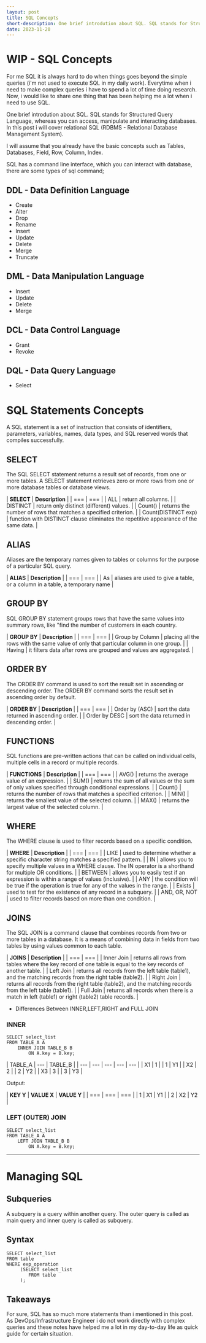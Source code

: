 ```yaml
---
layout: post
title: SQL Concepts
short-description: One brief introdution about SQL. SQL stands for Structured Query Language, whereas you can access, manipulate  and interacting databases...
date: 2023-11-20
---
```


# WIP - SQL Concepts

For me SQL it is always hard to do when things goes beyond the simple queries (i'm not used to execute SQL in my daily work). Everytime when i need to make complex queries i have to spend a lot of time doing research. Now, i would like to share one thing that has been helping me a lot when i need to use SQL.

One brief introdution about SQL. SQL stands for Structured Query Language, whereas you can access, manipulate  and interacting databases. In this post i will cover relational SQL (RDBMS - Relational Database Management System).

I will assume that you already have the basic concepts such as Tables, Databases, Field, Row, Column, Index.

SQL has a command line interface, which you can interact with database, there are some types of sql command;

## DDL - Data Definition Language

* Create
* Alter
* Drop
* Rename
* Insert
* Update
* Delete
* Merge
* Truncate

## DML - Data Manipulation Language

* Insert
* Update
* Delete 
* Merge

## DCL - Data Control Language

* Grant
* Revoke

## DQL - Data Query Language

* Select

# SQL Statements Concepts

A SQL statement is a set of instruction that consists of identifiers, parameters, variables, names, data types, and SQL reserved words that compiles successfully.

## SELECT

The SQL SELECT statement returns a result set of records, from one or more tables. A SELECT statement retrieves zero or more rows from one or more database tables or database views.

| **SELECT** | **Description** | 
| === | === |
| ALL | return all columns. |
| DISTINCT | return only distinct (different) values. |
| Count() | returns the number of rows that matches a specified criterion. |
| Count(DISTINCT exp) | function with DISTINCT clause eliminates the repetitive appearance of the same data. | 

## ALIAS

Aliases are the temporary names given to tables or columns for the purpose of a particular SQL query.

| **ALIAS** | **Description** | 
| === | === |
| As | aliases are used to give a table, or a column in a table, a temporary name |

## GROUP BY

SQL GROUP BY statement groups rows that have the same values into summary rows, like "find the number of customers in each country. 

| **GROUP BY** | **Description** | 
| === | === |
| Group by Column | placing all the rows with the same value of only that particular column in one group. |
| Having | it filters data after rows are grouped and values are aggregated. | 

## ORDER BY

The ORDER BY command is used to sort the result set in ascending or descending order. The ORDER BY command sorts the result set in ascending order by default.

| **ORDER BY** | **Description** | 
| === | === |
| Order by (ASC) | sort the data returned in ascending order. |
| Order by DESC | sort the data returned in descending order. |

## FUNCTIONS

SQL functions are pre-written actions that can be called on individual cells, multiple cells in a record or multiple records.

| **FUNCTIONS** | **Description** | 
| === | === |
| AVG() | returns the average value of an expression. |
| SUM() | returns the sum of all values or the sum of only values specified through conditional expressions. | 
| Count() | returns the number of rows that matches a specified criterion. |
| MIN() | returns the smallest value of the selected column. | 
| MAX() | returns the largest value of the selected column. |

## WHERE

The WHERE clause is used to filter records based on a specific condition.

| **WHERE** | **Description** | 
| === | === |
| LIKE | used to determine whether a specific character string matches a specified pattern. | 
| IN | allows you to specify multiple values in a WHERE clause. The IN operator is a shorthand for multiple OR conditions. | 
| BETWEEN | allows you to easily test if an expression is within a range of values (inclusive). | 
| ANY | the condition will be true if the operation is true for any of the values in the range. | 
| Exists | used to test for the existence of any record in a subquery. | 
| AND, OR, NOT | used to filter records based on more than one condition. | 

## JOINS

The SQL JOIN is a command clause that combines records from two or more tables in a database. It is a means of combining data in fields from two tables by using values common to each table.

| **JOINS** | **Description** | 
| === | === |
| Inner Join | returns all rows from tables where the key record of one table is equal to the key records of another table. |
| Left Join | returns all records from the left table (table1), and the matching records from the right table (table2). |
| Right Join | returns all records from the right table (table2), and the matching records from the left table (table1). | 
| Full Join | returns all records when there is a match in left (table1) or right (table2) table records. |  

* Differences Between INNER,LEFT,RIGHT and FULL JOIN

### INNER

```
SELECT select_list
FROM TABLE_A A
    INNER JOIN TABLE_B B
        ON A.key = B.key;
```

| TABLE_A |   ---  | TABLE_B |
| --- | --- | --- | --- | --- |
| X1  | 1   |     | 1   | Y1  |
| X2  | 2   |     | 2   | Y2  |
| X3  | 3   |     | 3   | Y3  |

Output: 

| **KEY Y** | **VALUE X** | **VALUE Y** |
| === | === | === |
| 1 | X1 | Y1 |
| 2 | X2 | Y2 |

### LEFT (OUTER) JOIN

```
SELECT select_list
FROM TABLE_A A
    LEFT JOIN TABLE_B B
        ON A.key = B.key;
```

---

# Managing SQL

##  Subqueries

A subquery is a query within another query. The outer query is called as main query and inner query is called as subquery.

## Syntax

```
SELECT select_list
FROM table
WHERE exp_operation
     (SELECT select_list
        FROM table
     );
```

## Takeaways

For sure, SQL has so much more statements than i mentioned in this post. As DevOps/Infrastructure Engineer i do not work directly with complex queries and these notes have helped me a lot in my day-to-day life as quick guide for certain situation.
